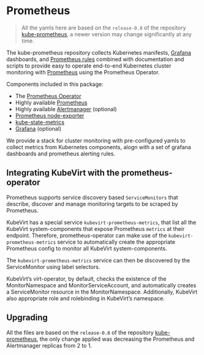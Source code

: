 # Prometheus

> All the yamls here are based on the `release-0.8` of the repository [kube-prometheus](https://github.com/prometheus-operator/kube-prometheus), a newer version may change significantly at any time.

The kube-prometheus repository collects Kubernetes manifests, [Grafana](http://grafana.com/) dashboards, and [Prometheus rules](https://prometheus.io/docs/prometheus/latest/configuration/recording_rules/) combined with documentation and scripts to provide easy to operate end-to-end Kubernetes cluster monitoring with [Prometheus](https://prometheus.io/) using the Prometheus Operator.

Components included in this package:

* The [Prometheus Operator](https://github.com/prometheus-operator/prometheus-operator)
* Highly available [Prometheus](https://prometheus.io/)
* Highly available [Alertmanager](https://github.com/prometheus/alertmanager) (optional)
* [Prometheus node-exporter](https://github.com/prometheus/node_exporter)
* [kube-state-metrics](https://github.com/kubernetes/kube-state-metrics)
* [Grafana](https://grafana.com/) (optional)

We provide a stack for cluster monitoring with pre-configured yamls to collect metrics from Kubernetes components, alogn with a set of grafana dashboards and prometheus alerting rules.


## Integrating KubeVirt with the prometheus-operator

Prometheus supports service discovery based `ServiceMonitors` that describe, discover and manage monitoring targets to be scraped by Prometheus. 

KubeVirt has a special service `kubevirt-prometheus-metrics`, that list all the KubeVirt system-components that expose Prometheus `metrics` at their endpoint. 
Therefore, prometheus-operator can make use of the `kubevirt-prometheus-metrics` service to automatically create the appropriate Prometheus config to monitor all KubeVirt system-components.

The `kubevirt-prometheus-metrics` service can then be discovered by the ServiceMonitor using label selectors.

KubeVirt’s virt-operator, by default, checks the existence of the MonitorNamespace and MonitorServiceAccount, and automatically creates a ServiceMonitor resource in the MonitorNamespace. Additionally, KubeVirt also appropriate role and rolebinding in KubeVirt’s namespace.

## Upgrading
All the files are based on the `release-0.8` of the repository [kube-prometheus](https://github.com/prometheus-operator/kube-prometheus), the only change applied was decreasing the Prometheus and Alertmanager replicas from 2 to 1.